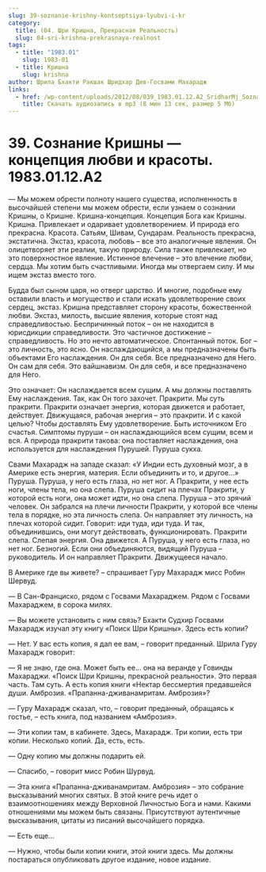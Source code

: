 ```yaml
---
slug: 39-soznanie-krishny-kontseptsiya-lyubvi-i-kr
category:
  title: (04. Шри Кришна, Прекрасная Реальность)
  slug: 04-sri-krishna-prekrasnaya-realnost
tags:
  - title: "1983.01"
    slug: 1983-01
  - title: Кришна
    slug: krishna
author: Шрила Бхакти Ракшак Шридхар Дев-Госвами Махарадж
links:
  - href: /wp-content/uploads/2012/08/039_1983.01.12.A2_SridharMj_Soznanie_Krishny-koncepciya_lubvi_i_krasoty.mp3
    title: Скачать аудиозапись в mp3 (8 мин 13 сек, размер 5 Мб)
---
```


# 39. Сознание Кришны — концепция любви и красоты. 1983.01.12.A2

— Мы можем обрести полноту нашего существа, исполненность в высочайшей степени мы можем обрести, если узнаем о сознании Кришны, о Кришне. Кришна-концепция. Концепция Бога как Кришны. Кришна. Привлекает и одаривает удовлетворением. И природа его прекрасна. Красота. Сатьям, Шивам, Сундарам. Реальность прекрасна, экстатична. Экстаз, красота, любовь – все это аналогичные явления. Он олицетворяет эти реалии, такую природу. Сила также привлекает, но это поверхностное явление. Истинное влечение – это влечение любви, сердца. Мы хотим быть счастливыми. Иногда мы отвергаем силу. И мы ищем экстаз вместо того.

Будда был сыном царя, но отверг царство. И многие, подобные ему оставили власть и могущество и стали искать удовлетворение своих сердец, экстаз. Кришна представляет сторону красоты, божественной любви. Экстаз, милость, высшие явления, которые стоят над справедливостью. Беспричинный поток – он не находится в юрисдикции справедливости. Это частичное достижение – справедливость. Но это нечто автоматическое. Спонтанный поток. Бог – это личность, это ясно. Он наслаждающийся, а мы предназначены быть объектами Его наслаждения. Он для себя. Все предназначено для Него. Он сам для себя. Это вайшнавизм. Он для себя, и все предназначено для Него.

Это означает: Он наслаждается всем сущим. А мы должны поставлять Ему наслаждения. Так, как Он того захочет. Пракрити. Мы суть пракрити. Пракрити означает энергия, которая движется и работает, действует. Движущаяся, рабочая энергия – это пракрити. И с какой целью? Чтобы доставлять Ему удовлетворение. Быть источником Его счастья. Симптомы пуруши – он наслаждающийся всем сущим, всем и вся. А природа пракрити такова: она поставляет наслаждения, она используется для наслаждения Пурушей. Пуруша сукха.

Свами Махарадж на западе сказал: «У Индии есть духовный мозг, а в Америке есть энергия, материя. Если объединить и то, и другое…» Пуруша. Пуруша, у него есть глаза, но нет ног. А Пракрити, у нее есть ноги, члены тела, но она слепа. Пуруша сидит на плечах Пракрити, у которой есть ноги, она может идти, но она слепа. Пуруша – это зрячий человек. Он забрался на плечи личности Пракрити, у которой все члены тела в порядке, но эта личность слепа. Он направляет эту личность, на плечах которой сидит. Говорит: иди туда, иди туда. И так, объединившись, они могут действовать, функционировать. Пракрити слепа. Слепая энергия. Она движется. А Пуруша, у него есть глаза, но нет ног. Безногий. Если они объединяются, видящий Пуруша – руководитель. И он направляет Пракрити. Движущееся начало.

В Америке где вы живете? – спрашивает Гуру Махарадж мисс Робин Шервуд.

— В Сан-Франциско, рядом с Госвами Махараджем. Рядом с Госвами Махараджем, в сорока милях.

— Вы можете установить с ним связь? Бхакти Судхир Госвами Махарадж изучал эту книгу «Поиск Шри Кришны». Здесь есть копии?

— Нет. У вас есть копия, я дал ее вам, – говорит преданный. Шрила Гуру Махарадж говорит:

— Я не знаю, где она. Может быть ее… она на веранде у Говинды Махараджи. «Поиск Шри Кришны, прекрасной реальности». Это первая часть. Там суть. А есть копия книги «Нектар бессмертия предавшейся души. Амброзия. «Прапанна-дживанамритам. Амброзия»?

— Гуру Махарадж сказал, что, – говорит преданный, обращаясь к гостье, – есть книга, под названием «Амброзия».

— Эти копии там, в кабинете. Здесь, Махарадж. Три копии, есть три копии. Несколько копий. Да, есть, есть.

— Одну копию мы должны подарить ей.

— Спасибо, – говорит мисс Робин Шурвуд.

— Эта книга «Прапанна-дживанамритам. Амброзия» – это собрание высказываний многих святых. В этой книге речь идет о взаимоотношениях между Верховной Личностью Бога и нами. Какими отношениями мы можем быть связаны. Присутствуют аутентичные высказывания, цитаты из писаний высочайшего порядка.

— Есть еще…

— Нужно, чтобы были копии книги, этой книги здесь. Мы должны постараться опубликовать другое издание, новое издание.

